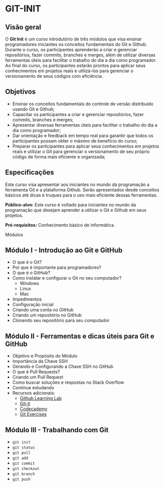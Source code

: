# GIT-INIT

## Visão geral

O **Git Init** é um curso introdutório de três módulos que visa ensinar programadores iniciantes os conceitos fundamentais do Git e Github. Durante o curso, os participantes aprenderão a criar e gerenciar repositórios, fazer commits, branches e merges, além de utilizar diversas ferramentas úteis para facilitar o trabalho do dia a dia como programador. Ao final do curso, os participantes estarão prontos para aplicar seus conhecimentos em projetos reais e utilizá-los para gerenciar o versionamento de seus códigos com eficiência.

## Objetivos

- Ensinar os conceitos fundamentais do controle de versão distribuído usando Git e Github;
- Capacitar os participantes a criar e gerenciar repositórios, fazer commits, branches e merges;
- Apresentar diversas ferramentas úteis para facilitar o trabalho do dia a dia como programador;
- Dar orientação e feedback em tempo real para garantir que todos os participantes possam obter o máximo de benefício do curso;
- Preparar os participantes para aplicar seus conhecimentos em projetos reais e utilizar o Git para gerenciar o versionamento de seu próprio código de forma mais eficiente e organizada;

## Especificações

Este curso visa apresentar aos iniciantes no mundo da programação a ferramenta Git e a plataforma Github. Serão apresentados desde conceitos básicos até dicas e truques para o uso mais eficiente dessas ferramentas.

**Público-alvo:** 
Este curso é voltado para iniciantes no mundo da programação que desejam aprender a utilizar o Git e Github em seus projetos.

**Pré-requisitos:** 
Conhecimento básico de informática.


Módulos

## Módulo I - Introdução ao Git e GitHub

- O que é o Git?
- Por que é importante para programadores?
- O que é o GitHub?
- Como instalar e configurar o Git no seu computador?
  - Windows
  - Linux
  - Mac
- Impedimentos
- Configuração inicial
- Criando uma conta no GitHub
- Criando um repositório no GitHub
- Clonando seu repositório para seu computador

## Módulo II - Ferramentas e dicas úteis para Git e GitHub

- Objetivo e Propósito do Módulo
- Importância da Chave SSH
- Gerando e Configurando a Chave SSH no GitHub
- O que é Pull Requests?
- Criando um Pull Request
- Como buscar soluções e respostas no Stack Overflow
- Continue estudando
- Recursos adicionais:
  - [Github Learning Lab](https://lab.github.com/)
  - [Git-it](https://github.com/jlord/git-it-electron)
  - [Codecademy](https://www.codecademy.com/learn/learn-git)
  - [Git Exercises](https://gitexercises.fracz.com/)

## Módulo III - Trabalhando com Git

- `git init`
- `git status`
- `git pull`
- `git add`
- `git commit`
- `git checkout`
- `git branch`
- `git push`
